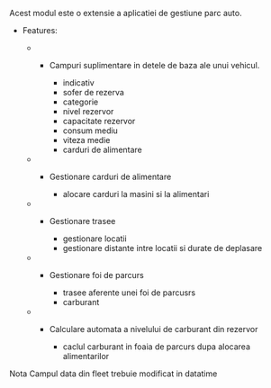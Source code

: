 Acest modul este o extensie a aplicatiei de gestiune parc auto.

- Features:

  - - Campuri suplimentare in detele de baza ale unui vehicul.

      - indicativ
      - sofer de rezerva
      - categorie
      - nivel rezervor
      - capacitate rezervor
      - consum mediu
      - viteza medie
      - carduri de alimentare

  - - Gestionare carduri de alimentare

      - alocare carduri la masini si la alimentari

  - - Gestionare trasee

      - gestionare locatii
      - gestionare distante intre locatii si durate de deplasare

  - - Gestionare foi de parcurs

      - trasee aferente unei foi de parcusrs
      - carburant

  - - Calculare automata a nivelului de carburant din rezervor

      - caclul carburant in foaia de parcurs dupa alocarea alimentarilor

Nota Campul data din fleet trebuie modificat in datatime
